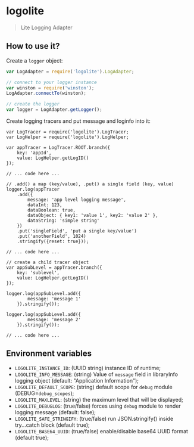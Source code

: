 # logolite

> Lite Logging Adapter

## How to use it?

Create a `logger` object:

```javascript
var LogAdapter = require('logolite').LogAdapter;

// connect to your logger instance
var winston = require('winston');
LogAdapter.connectTo(winston);

// create the logger
var logger = LogAdapter.getLogger();
```

Create logging tracers and put message and loginfo into it:

```
var LogTracer = require('logolite').LogTracer;
var LogHelper = require('logolite').LogHelper;

var appTracer = LogTracer.ROOT.branch({
	key: 'appId',
	value: LogHelper.getLogID()
});

// ... code here ...

// .add() a map (key/value), .put() a single field (key, value)
logger.log(appTracer
	.add({
		message: 'app level logging message',
		dataInt: 123,
		dataBoolean: true,
		dataObject: { key1: 'value 1', key2: 'value 2' },
		dataString: 'simple string'
	})
	.put('singleField', 'put a single key/value')
	.put('anotherField', 1024)
	.stringify({reset: true}));

// ... code here ...

// create a child tracer object
var appSubLevel = appTracer.branch({
	key: 'sublevel',
	value: LogHelper.getLogID()
});

logger.log(appSubLevel.add({
		message: 'message 1'
	}).stringify());

logger.log(appSubLevel.add({
		message: 'message 2'
	}).stringify());

// ... code here ...
```

## Environment variables

* `LOGOLITE_INSTANCE_ID`: (UUID string) instance ID of runtime;
* `LOGOLITE_INFO_MESSAGE`: (string) Value of `message` field in libraryInfo logging object (default: "Application Information");
* `LOGOLITE_DEFAULT_SCOPE`: (string) default scope for `debug` module (DEBUG=`debug_scopes`);
* `LOGOLITE_MAXLEVEL`: (string) the maximum level that will be displayed;
* `LOGOLITE_DEBUGLOG`: (true/false) forces using `debug` module to render logging message (default: false);
* `LOGOLITE_SAFE_STRINGIFY`: (true/false) run JSON.stringify() inside try...catch block (default true);
* `LOGOLITE_BASE64_UUID`: (true/false) enable/disable base64 UUID format (default true);

